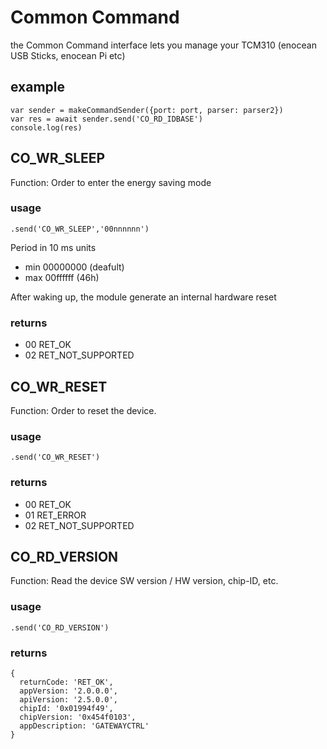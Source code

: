 # Common Command

the Common Command interface lets you manage your TCM310 (enocean USB Sticks, enocean Pi etc)

## example


    var sender = makeCommandSender({port: port, parser: parser2})
    var res = await sender.send('CO_RD_IDBASE')
    console.log(res)

## CO_WR_SLEEP

Function: Order to enter the energy saving mode

### usage

    .send('CO_WR_SLEEP','00nnnnnn')

Period in 10 ms units

* min 00000000 (deafult)
* max 00ffffff (46h)

After waking up, the module generate an
internal hardware reset

### returns

* 00 RET_OK
* 02 RET_NOT_SUPPORTED

## CO_WR_RESET

Function: Order to reset the device.

### usage

    .send('CO_WR_RESET')

### returns

* 00 RET_OK
* 01 RET_ERROR
* 02 RET_NOT_SUPPORTED

## CO_RD_VERSION

Function: Read the device SW version / HW version, chip-ID, etc.

### usage

    .send('CO_RD_VERSION')

### returns

    {
      returnCode: 'RET_OK',
      appVersion: '2.0.0.0',
      apiVersion: '2.5.0.0',
      chipId: '0x01994f49',
      chipVersion: '0x454f0103',
      appDescription: 'GATEWAYCTRL'
    }

